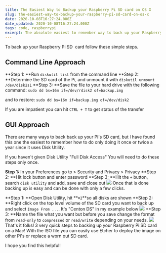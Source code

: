 ```yaml
---
title: The Easiest Way to Backup your Raspberry Pi SD card on OS X
slug: the-easiest-way-to-backup-your-raspberry-pi-sd-card-on-os-x
date: 2020-10-08T16:27:24.000Z
date_updated: 2020-10-08T16:27:24.000Z
tags: code, raspberrypi
excerpt: The absolute easiest to remember way to back up your Raspberry Pi SD card on a Mac running a modern version of OS X.
---
```


To back up your Raspberry Pi SD  card follow these simple steps.

## Command Line Approach

**Step 1: **Run `diskutil list` from the command line
**Step 2: **Determine the SD card of the Pi, and unmount it with `diskutil unmount /dev/disk2s1`
**Step 3: **Save the file to your hard drive with the following command: `sudo dd bs=16m if=/dev/rdisk2 of=backup.img`

and to restore: `sudo dd bs=16m if=backup.img of=/dev/disk2`

If you are impatient you can hit `CTRL + T` to get status of the transfer

## GUI Approach

There are many ways to back back up your Pi's SD card, but I have found this one the easiest to remember how to do only doing it once or twice a year since it uses Disk Utility.

If you haven't given Disk Utility "Full Disk Access" You will need to do these steps only once.

**Step 1:** In your Preferences go to > Security and Privacy > Privacy
**Step 2: **Hit lock button and enter password
**Step 3: **Hit the `+` button, search `disk utility` and add, save and close out
![](/content/images/2020/10/Screen-Shot-2020-10-07-at-5.02.15-PM-1.png)
Once that is done backing up is easy and can be done with only a few clicks.

**Step 1: **Open Disk Utility, hit **`⌘2`**so all disks are shown
**Step 2: **Right click on the top level volume of the SD card you want to back up and select `Image From ...`. It's "Centon DS" in my example below 
![](/content/images/2020/10/Screen-Shot-2020-10-07-at-5.07.28-PM.png)
**Step 3: **Name the file what you want but before you save change the format from `read-only` to `compressed` or `read/write` depending on your needs.
![](/content/images/2020/10/Screen-Shot-2020-10-07-at-6.57.38-PM.png)
That's it folks! 3 very quick steps to backing up your Raspberry Pi SD card on a Mac! With the ISO file you can easily use Etcher to deploy the image on other Pi's or replace a worn out SD card.

I hope you find this helpful!
